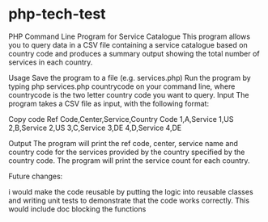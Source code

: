 # php-tech-test
PHP Command Line Program for Service Catalogue
This program allows you to query data in a CSV file containing a service catalogue based on country code and produces a summary output showing the total number of services in each country.

Usage
Save the program to a file (e.g. services.php)
Run the program by typing php services.php countrycode on your command line, where countrycode is the two letter country code you want to query.
Input
The program takes a CSV file as input, with the following format:

Copy code
Ref Code,Center,Service,Country Code
1,A,Service 1,US
2,B,Service 2,US
3,C,Service 3,DE
4,D,Service 4,DE

Output
The program will print the ref code, center, service name and country code for the services provided by the country specified by the country code.
The program will print the service count for each country.

Future changes:

i would make the code reusable by putting the logic into reusable classes and writing unit tests to demonstrate that the code works correctly. This would include doc blocking the functions

